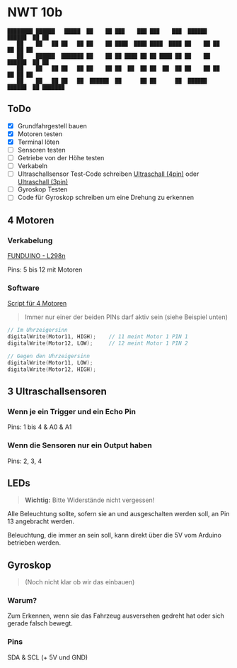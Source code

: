 # NWT 10b

```text
████████ ██████   █████  ██    ██ ███    ███ ███    ███  ██████  ██████  ██ ██      
   ██    ██   ██ ██   ██ ██    ██ ████  ████ ████  ████ ██    ██ ██   ██ ██ ██      
   ██    ██████  ███████ ██    ██ ██ ████ ██ ██ ████ ██ ██    ██ ██████  ██ ██      
   ██    ██   ██ ██   ██ ██    ██ ██  ██  ██ ██  ██  ██ ██    ██ ██   ██ ██ ██      
   ██    ██   ██ ██   ██  ██████  ██      ██ ██      ██  ██████  ██████  ██ ███████ 
```

## ToDo

- [x] Grundfahrgestell bauen
- [x] Motoren testen
- [x] Terminal löten
- [ ] Sensoren testen
- [ ] Getriebe von der Höhe testen
- [ ] Verkabeln
- [ ] Ultraschallsensor Test-Code schreiben [Ultraschall (4pin)](https://funduino.de/nr-10-entfernung-messen) oder [Ultraschall (3pin)](https://docs.arduino.cc/built-in-examples/sensors/Ping)
- [ ] Gyroskop Testen
- [ ] Code für Gyroskop schreiben um eine Drehung zu erkennen

## 4 Motoren

### Verkabelung

[FUNDUINO - L298n](https://funduino.de/nr-34-motoren-mit-h-bruecke-l298n-ansteuern)

Pins: 5 bis 12 mit Motoren

### Software

[Script für 4 Motoren](/Test/Motoren/WechselRichtung.ino)

> Immer nur einer der beiden PINs darf aktiv sein (siehe Beispiel unten)

```ino
// Im Uhrzeigersinn
digitalWrite(Motor11, HIGH);    // 11 meint Motor 1 PIN 1
digitalWrite(Motor12, LOW);     // 12 meint Motor 1 PIN 2

// Gegen den Uhrzeigersinn
digitalWrite(Motor11, LOW);
digitalWrite(Motor12, HIGH);
```

## 3 Ultraschallsensoren

### Wenn je ein Trigger und ein Echo Pin

Pins: 1 bis 4 & A0 & A1

### Wenn die Sensoren nur ein Output haben

Pins: 2, 3, 4

## LEDs

> **Wichtig:**  Bitte Widerstände nicht vergessen!

Alle Beleuchtung sollte, sofern sie an und ausgeschalten werden soll, an Pin 13 angebracht werden.

Beleuchtung, die immer an sein soll, kann direkt über die 5V vom Arduino betrieben werden.

## Gyroskop

> (Noch nicht klar ob wir das einbauen)

### Warum?

Zum Erkennen, wenn sie das Fahrzeug ausversehen gedreht hat oder sich gerade falsch bewegt.

### Pins

SDA & SCL (+ 5V und GND)
